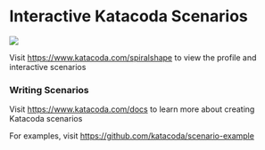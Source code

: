 # Interactive Katacoda Scenarios

[![](http://shields.katacoda.com/katacoda/spiralshape/count.svg)](https://www.katacoda.com/spiralshape "Get your profile on Katacoda.com")

Visit https://www.katacoda.com/spiralshape to view the profile and interactive scenarios

### Writing Scenarios
Visit https://www.katacoda.com/docs to learn more about creating Katacoda scenarios

For examples, visit https://github.com/katacoda/scenario-example
